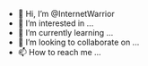 - 👋 Hi, I’m @InternetWarrior
- 👀 I’m interested in ...
- 🌱 I’m currently learning ...
- 💞️ I’m looking to collaborate on ...
- 📫 How to reach me ...

<!---
InternetWarrior/InternetWarrior is a ✨ special ✨ repository because its `README.md` (this file) appears on your GitHub profile.
You can click the Preview link to take a look at your changes.
--->
